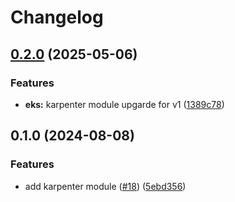 # Changelog

## [0.2.0](https://github.com/togg-trumore/platform-wfm-modules/compare/aws-eks-karpenter-v0.1.0...aws-eks-karpenter-v0.2.0) (2025-05-06)


### Features

* **eks:** karpenter module upgarde for v1 ([1389c78](https://github.com/togg-trumore/platform-wfm-modules/commit/1389c78244be71ee879442a1cd5b12f3d23af91f))

## 0.1.0 (2024-08-08)


### Features

* add karpenter module ([#18](https://github.com/togg-trumore/platform-wfm-modules/issues/18)) ([5ebd356](https://github.com/togg-trumore/platform-wfm-modules/commit/5ebd356d2f697c51a1b6c1e47f7de252069562c1))
